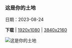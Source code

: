 ### 这是你的土地

日期：2023-08-24

**下载**  |  [1920x1080](https://cn.bing.com/th?id=OHR.YellowstoneFalls_ZH-CN8050562150_1920x1080.jpg)  |  [3840x2160](https://cn.bing.com/th?id=OHR.YellowstoneFalls_ZH-CN8050562150_UHD.jpg)

![这是你的土地](https://cn.bing.com/th?id=OHR.YellowstoneFalls_ZH-CN8050562150_1920x1080.jpg "黄石下瀑布，黄石国家公园，怀俄明州，美国 (© Tim Fitzharris/Minden Pictures)")

